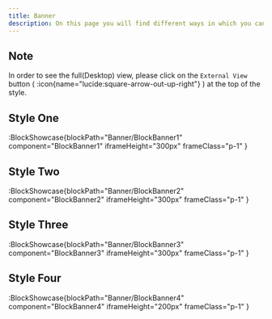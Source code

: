 ```yaml
---
title: Banner
description: On this page you will find different ways in which you can style banners for your website.
---
```


## Note

In order to see the full(Desktop) view, please click on the `External View` button ( :icon{name="lucide:square-arrow-out-up-right"} ) at the top of the style.

## Style One

:BlockShowcase{blockPath="Banner/BlockBanner1" component="BlockBanner1" iframeHeight="300px" frameClass="p-1" }

## Style Two

:BlockShowcase{blockPath="Banner/BlockBanner2" component="BlockBanner2" iframeHeight="300px" frameClass="p-1" }

## Style Three

:BlockShowcase{blockPath="Banner/BlockBanner3" component="BlockBanner3" iframeHeight="300px" frameClass="p-1" }

## Style Four

:BlockShowcase{blockPath="Banner/BlockBanner4" component="BlockBanner4" iframeHeight="200px" frameClass="p-1" }
